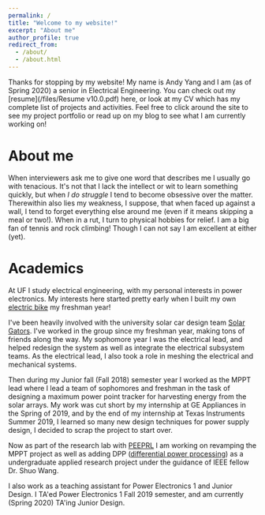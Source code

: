 ```yaml
---
permalink: /
title: "Welcome to my website!"
excerpt: "About me"
author_profile: true
redirect_from: 
  - /about/
  - /about.html
---
```



 Thanks for stopping by my website! My name is Andy Yang and I am (as of Spring 2020) a senior in Electrical Engineering. You can check out my [resume](/files/Resume v10.0.pdf) here, or look at my CV which has my complete list of projects and activities. Feel free to click around the site to see my project portfolio or read up on my blog to see what I am currently working on! 


About me
======
When interviewers ask me to give one word that describes me I usually go with tenacious. It's not that I lack the intellect or wit to learn something quickly, but when _I do struggle_ I tend to become obsessive over the matter. Therewithin also lies my weakness, I suppose, that when faced up against a wall, I tend to forget everything else around me (even if it means skipping a meal or two!). When in a rut, I turn to physical hobbies for relief. I am a big fan of tennis and rock climbing! Though I can not say I am excellent at either (yet). 


Academics
======
At UF I study electrical engineering, with my personal interests in power electronics. My interests here started pretty early when I built my own [electric bike](https://www.google.com/) my freshman year! 

I've been heavily involved with the university solar car design team [Solar Gators](https://www.ufsolargators.org/). I've worked in the group since my freshman year, making tons of friends along the way. My sophomore year I was the electrical lead, and helped redesign the system as well as integrate the electrical subsystem teams. As the electrical lead, I also took a role in meshing the electrical and mechanical systems.

Then during my Junior fall (Fall 2018) semester year I worked as the MPPT lead where I lead a team of sophomores and freshman in the task of designing a maximum power point tracker for harvesting energy from the solar arrays. My work was cut short by my internship at GE Appliances in the Spring of 2019, and by the end of my internship at Texas Instruments Summer 2019, I learned so many new design techniques for power supply design, I decided to scrap the project to start over. 

Now as part of the research lab with [PEEPRL](https://peeprlgator.github.io/Shuo.Wang/index.html) I am working on revamping the MPPT project as well as adding DPP ([differential power processing](http://www.ieee-ecce.org/2019/conference/tutorials-16/)) as a undergraduate applied research project under the guidance of IEEE fellow Dr. Shuo Wang. 

I also work as a teaching assistant for Power Electronics 1 and Junior Design. I TA'ed Power Electronics 1 Fall 2019 semester, and am currently (Spring 2020) TA'ing Junior Design. 



